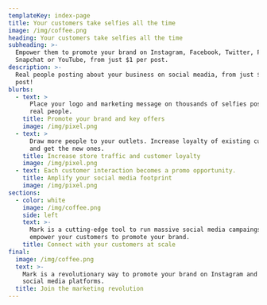 ```yaml
---
templateKey: index-page
title: Your customers take selfies all the time
image: /img/coffee.png
heading: Your customers take selfies all the time
subheading: >-
  Empower them to promote your brand on Instagram, Facebook, Twitter, Pinterest,
  Snapchat or YouTube, from just $1 per post.
description: >-
  Real people posting about your business on social meadia, from just $1 per
  post!
blurbs:
  - text: >
      Place your logo and marketing message on thousands of selfies posted by
      real people.
    title: Promote your brand and key offers
    image: /img/pixel.png
  - text: >
      Draw more people to your outlets. Increase loyalty of existing customers
      and get the new ones.
    title: Increase store traffic and customer loyalty
    image: /img/pixel.png
  - text: Each customer interaction becomes a promo opportunity.
    title: Amplify your social media footprint
    image: /img/pixel.png
sections:
  - color: white
    image: /img/coffee.png
    side: left
    text: >-
      Mark is a cutting-edge tool to run massive social media campaings and
      empower your customers to promote your brand.
    title: Connect with your customers at scale
final:
  image: /img/coffee.png
  text: >-
    Mark is a revolutionary way to promote your brand on Instagram and other
    social media platforms.
  title: Join the marketing revolution
---
```

